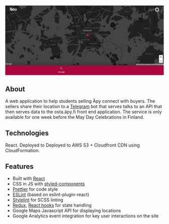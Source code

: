 ![osta.äpy.fi](images/osta-apy-fi.png)

## About 
A web application to help students selling Äpy connect with buyers. The sellers share their location to a [Telegram](https://telegram.org/) bot that serves talks to an API that then serves data to the osta.äpy.fi front end application. The service is only available for one week before the May Day Celebrations in Finland.

## Technologies
React. Deployed to Deployed to AWS S3 + Cloudfront CDN using CloudFormation.

## Features
- Built with [React](https://reactjs.org/)
- CSS in JS with [styled-components](https://www.styled-components.com/)
- [Prettier](https://prettier.io/) for code style
- [ESLint](https://eslint.org/) (based on eslint-plugin-react)
- [Stylelint](https://stylelint.io/) for SCSS linting
- [Redux](https://redux.js.org/introduction/getting-started), [React hooks](https://reactjs.org/docs/hooks-intro.html) for state handling
- Google Maps Javascript API for displaying locations
- Google Analytics event integration for key user interactions on the site
